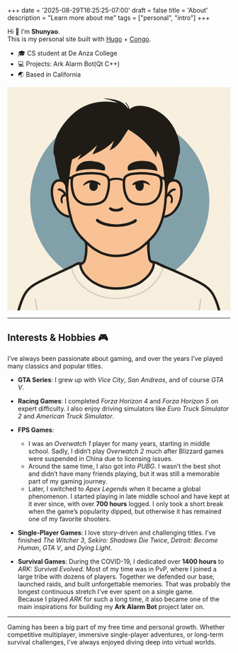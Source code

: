 +++
date = '2025-08-29T16:25:25-07:00'
draft = false
title = 'About'
description = "Learn more about me"
tags = ["personal", "intro"]
+++


Hi 👋 I’m **Shunyao**.  
This is my personal site built with [Hugo](https://gohugo.io/) + [Congo](https://jpanther.github.io/congo/).

- 🎓 CS student at De Anza College
- 💻 Projects: Ark Alarm Bot(Qt C++)
- 🌏 Based in California

![Me](avatar.png)

---

## Interests & Hobbies 🎮

I’ve always been passionate about gaming, and over the years I’ve played many classics and popular titles.

- **GTA Series**: I grew up with *Vice City*, *San Andreas*, and of course *GTA V*.  
- **Racing Games**: I completed *Forza Horizon 4* and *Forza Horizon 5* on expert difficulty. I also enjoy driving simulators like *Euro Truck Simulator 2* and *American Truck Simulator*.  
- **FPS Games**:  
  - I was an *Overwatch 1* player for many years, starting in middle school. Sadly, I didn’t play *Overwatch 2* much after Blizzard games were suspended in China due to licensing issues.  
  - Around the same time, I also got into *PUBG*. I wasn’t the best shot and didn’t have many friends playing, but it was still a memorable part of my gaming journey.  
  - Later, I switched to *Apex Legends* when it became a global phenomenon. I started playing in late middle school and have kept at it ever since, with over **700 hours** logged. I only took a short break when the game’s popularity dipped, but otherwise it has remained one of my favorite shooters.  

- **Single-Player Games**: I love story-driven and challenging titles. I’ve finished *The Witcher 3*, *Sekiro: Shadows Die Twice*, *Detroit: Become Human*, *GTA V*, and *Dying Light*.  

- **Survival Games**: During the COVID-19, I dedicated over **1400 hours** to *ARK: Survival Evolved*. Most of my time was in PvP, where I joined a large tribe with dozens of players. Together we defended our base, launched raids, and built unforgettable memories. That was probably the longest continuous stretch I’ve ever spent on a single game.  
  Because I played *ARK* for such a long time, it also became one of the main inspirations for building my **Ark Alarm Bot** project later on.

---

Gaming has been a big part of my free time and personal growth. Whether competitive multiplayer, immersive single-player adventures, or long-term survival challenges, I’ve always enjoyed diving deep into virtual worlds.